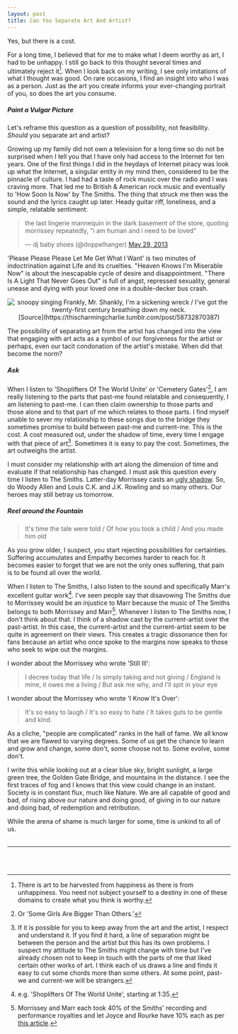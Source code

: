 ```yaml
---
layout: post
title: Can You Separate Art And Artist?
---
```


Yes, but there is a cost. 

For a long time, I believed that for me to make what I deem worthy as art, I had to be unhappy. I still go back to this thought several times and ultimately reject it[^1]. When I look back on my writing, I see only imitations of what I thought was good. On rare occasions, I find an insight into who I was as a person. Just as the art you create informs your ever-changing portrait of you, so does the art you consume. 


##### Paint a Vulgar Picture


Let's reframe this question as a question of possibility, not feasibility. _Should_ you separate art and artist? 

Growing up my family did not own a television for a long time so do not be surprised when I tell you that I have only had access to the Internet for ten years. One of the first things I did in the heydays of Internet piracy was look up what the Internet, a singular entity in my mind then, considered to be the pinnacle of culture. I had had a taste of rock music over the radio and I was craving more. That led me to British & American rock music and eventually to 'How Soon Is Now' by The Smiths. The thing that struck me then was the sound and the lyrics caught up later. Heady guitar riff, loneliness, and a simple, relatable sentiment: 

<blockquote class="twitter-tweet"><p lang="en" dir="ltr">the last lingerie mannequin in the dark basement of the store, quoting morrissey repeatedly, &quot;i am human and i need to be loved&quot;</p>&mdash; dj baby shoes (@doppelhanger) <a href="https://twitter.com/doppelhanger/status/339719271439532033?ref_src=twsrc%5Etfw">May 29, 2013</a></blockquote> <script async src="https://platform.twitter.com/widgets.js" charset="utf-8"></script> 

'Please Please Please Let Me Get What I Want' is two minutes of indoctrination against Life and its cruelties. "Heaven Knows I'm Miserable Now" is about the inescapable cycle of desire and disappointment. "There Is A Light That Never Goes Out" is full of angst, repressed sexuality, general unease and dying with your loved one in a double-decker bus crash. 

<div style="text-align:center"> <img src="https://user-images.githubusercontent.com/7941357/132141893-d644e08e-9125-4fc9-ab65-1db8052c63a9.png" alt="snoopy singing Frankly, Mr. Shankly, I'm a sickening wreck / I've got the twenty-first century breathing down my neck.">[Source](https://thischarmingcharlie.tumblr.com/post/58732870387)</div>

The possibility of separating art from the artist has changed into the view that engaging with art acts as a symbol of our forgiveness for the artist or perhaps, even our tacit condonation of the artist's mistake. When did that become the norm? 


##### Ask


When I listen to 'Shoplifters Of The World Unite' or 'Cemetery Gates'[^2], I am really listening to the parts that past-me found relatable and consequently, I am listening to past-me. I can then claim ownership to those parts and those alone and to that part of me which relates to those parts. I find myself unable to sever my relationship to these songs due to the bridge they sometimes promise to build between past-me and current-me. This is the cost. A cost measured out, under the shadow of time, every time I engage with that piece of art[^3]. Sometimes it is easy to pay the cost. Sometimes, the art outweighs the artist. 

I must consider my relationship with art along the dimension of time and evaluate if that relationship has changed. I must ask this question every time I listen to The Smiths. Latter-day Morrissey casts an [ugly shadow](https://www.theguardian.com/music/2019/may/30/bigmouth-strikes-again-morrissey-songs-loneliness-shyness-misfits-far-right-party-tonight-show-jimmy-fallon). So, do Woody Allen and Louis C.K. and J.K. Rowling and so many others. Our heroes may still betray us tomorrow. 


##### Reel around the Fountain


> It's time the tale were told / Of how you took a child / And you made him old

As you grow older, I suspect, you start rejecting possibilities for certainties. Suffering accumulates and Empathy becomes harder to reach for. It becomes easier to forget that we are not the only ones suffering, that pain is to be found all over the world. 

When I listen to The Smiths, I also listen to the sound and specifically Marr's excellent guitar work[^4]. I've seen people say that disavowing The Smiths due to Morrissey would be an injustice to Marr because the music of The Smiths belongs to both Morrissey and Marr[^5]. Whenever I listen to The Smiths now, I don't think about that. I think of a shadow cast by the current-artist over the past-artist. In this case, the current-artist and the current-artist seem to be quite in agreement on their views. This creates a tragic dissonance then for fans because an artist who once spoke to the margins now speaks to those who seek to wipe out the margins. 

I wonder about the Morrissey who wrote 'Still Ill': 

> I decree today that life / Is simply taking and not giving / England is mine, it owes me a living / But ask me why, and I'll spit in your eye

I wonder about the Morrissey who wrote 'I Know It's Over': 

> It's so easy to laugh / It's so easy to hate / It takes guts to be gentle and kind.

As a cliche, "people are complicated" ranks in the hall of fame. We all know that we are flawed to varying degrees. Some of us get the chance to learn and grow and change, some don't, some choose not to. Some evolve, some don't. 

I write this while looking out at a clear blue sky, bright sunlight, a large green tree, the Golden Gate Bridge, and mountains in the distance. I see the first traces of fog and I knows that this view could change in an instant. Society is in constant flux, much like Nature. We are all capable of good and bad, of rising above our nature and doing good, of giving in to our nature and doing bad, of redemption and retribution. 

While the arena of shame is much larger for some, time is unkind to all of us. 
<br/><br/>

---

<br/><br/>

[^1]: There is art to be harvested from happiness as there is from unhappiness. You need not subject yourself to a destiny in one of these domains to create what you think is worthy. 

[^2]: Or 'Some Girls Are Bigger Than Others.'

[^3]: If it is possible for you to keep away from the art and the artist, I respect and understand it. If you find it hard, a line of separation might be between the person and the artist but this has its own problems. I suspect my attitude to The Smiths might change with time but I've already chosen not to keep in touch with the parts of me that liked certain other works of art. I think each of us draws a line and finds it easy to cut some chords more than some others. At some point, past-we and current-we will be strangers. 

[^4]: e.g. 'Shoplifters Of The World Unite', starting at 1:35. 

[^5]: Morrissey and Marr each took 40% of the Smiths' recording and performance royalties and let Joyce and Rourke have 10% each as per [this article](https://www.morrissey-solo.com/news/news1296.htm). 
